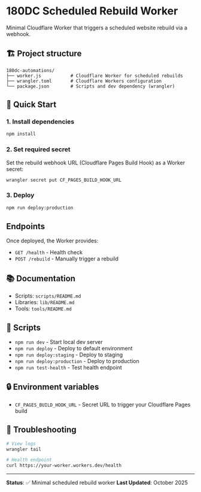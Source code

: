 # 180DC Scheduled Rebuild Worker

Minimal Cloudflare Worker that triggers a scheduled website rebuild via a webhook.

## 🏗️ Project structure
```
180dc-automations/
├── worker.js           # Cloudflare Worker for scheduled rebuilds
├── wrangler.toml       # Cloudflare Workers configuration
└── package.json        # Scripts and dev dependency (wrangler)
```

## 🚀 Quick Start

### 1. Install dependencies
```bash
npm install
```

### 2. Set required secret
Set the rebuild webhook URL (Cloudflare Pages Build Hook) as a Worker secret:
```bash
wrangler secret put CF_PAGES_BUILD_HOOK_URL
```

### 3. Deploy
```bash
npm run deploy:production
```

## Endpoints
Once deployed, the Worker provides:
- `GET /health` - Health check
- `POST /rebuild` - Manually trigger a rebuild

## 📚 Documentation
- Scripts: `scripts/README.md`
- Libraries: `lib/README.md`
- Tools: `tools/README.md`

## 🔧 Scripts
- `npm run dev` - Start local dev server
- `npm run deploy` - Deploy to default environment
- `npm run deploy:staging` - Deploy to staging
- `npm run deploy:production` - Deploy to production
- `npm run test-health` - Test health endpoint

## 🔒 Environment variables
- `CF_PAGES_BUILD_HOOK_URL` - Secret URL to trigger your Cloudflare Pages build

## 🚨 Troubleshooting
```bash
# View logs
wrangler tail

# Health endpoint
curl https://your-worker.workers.dev/health
```

---
**Status**: ✅ Minimal scheduled rebuild worker
**Last Updated**: October 2025